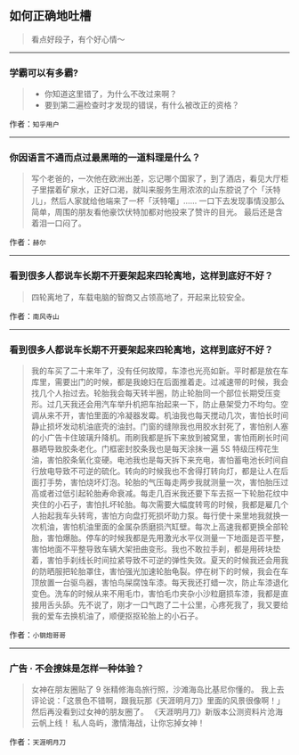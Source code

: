 ## 如何正确地吐槽

> 看点好段子，有个好心情～


 
---

### 学霸可以有多霸?

> - 你知道这里错了，为什么不改过来啊？
> - 要到第二遍检查时才发现的错误，有什么被改正的资格？


作者：`知乎用户`

---

### 你因语言不通而点过最黑暗的一道料理是什么？

> 写个老爸的，一次他在欧洲出差，忘记哪个国家了，到了酒店，看见大厅柜子里摆着矿泉水，正好口渴，就叫来服务生用浓浓的山东腔说了个「沃特儿」，然后人家就给他端来了一杯「沃特噶」……
> 一口下去发现事情没那么简单，周围的朋友看他豪饮伏特加都对他投来了赞许的目光。
> 最后还是含着泪一口闷了。


作者：`赫尔`

---

### 看到很多人都说车长期不开要架起来四轮离地，这样到底好不好？

> 四轮离地了，车载电脑的智商又占领高地了，开起来比较安全。


作者：`南风寺山`

---

### 看到很多人都说车长期不开要架起来四轮离地，这样到底好不好？

> 我的车买了二十来年了，没有任何故障，车漆也光亮如新。平时都是放在车库里，需要出门的时候，都是我媳妇在后面推着走。过减速带的时候，我会找几个人抬过去。轮胎我会每天转半圈，防止轮胎同一个部位长期受压变形。过几天我还会用汽车举升机把车抬起来一下，防止悬架受力不均匀。空调从来不开，害怕里面的冷凝器发霉。机油我也每天搅动几次，害怕长时间静止损坏发动机油底壳的油封。门窗的缝隙我也用胶水封死了，害怕别人塞的小广告卡住玻璃升降机。雨刷我都是拆下来放到被窝里，害怕雨刷长时间暴晒导致胶条老化。门框密封胶条我也是每天涂抹一遍 5S 特级压榨花生油，害怕胶条氧化变硬。电池我也是每天拆下来充电，害怕蓄电池长时间自行放电导致不可逆的硫化。转向的时候我也不舍得打转向灯，都是让人在后面打手势，害怕烧坏灯泡。轮胎的气压每走两步我就测量一次，害怕胎压过高或者过低引起轮胎寿命衰减。每走几百米我还要下车去抠一下轮胎花纹中夹住的小石子，害怕扎坏轮胎。每次需要大幅度转弯的时候，我都是雇几个人抬起我车头转弯，害怕方向盘打死损坏助力泵。每行使十来里地我就换一次机油，害怕机油里面的金属杂质磨损汽缸壁。每次上高速我都更换全部轮胎，害怕爆胎。停车的时候我都是先用激光水平仪测量一下地面是否平整，害怕地面不平整导致车辆大架扭曲变形。我也不敢拉手刹，都是用砖块垫着，害怕手刹线长时间拉紧导致不可逆的弹性失效。夏天的时候我还会用我的防晒服把轮胎罩住，害怕强光加速轮胎龟裂。停在树下的时候，我会在车顶放置一台驱鸟器，害怕鸟屎腐蚀车漆。每天我还打蜡一次，防止车漆退化变色。洗车的时候从来不用毛巾，害怕毛巾夹杂小沙粒磨损车漆，我都是直接用舌头舔。先不说了，刚才一口气跑了二十公里，心疼死我了，我又要给我的爱车去换机油了，顺便抠抠轮胎上的小石子。


作者：`小钢炮哥哥`

---

### 广告 · 不会撩妹是怎样一种体验？

> 女神在朋友圈贴了 9 张精修海岛旅行照，沙滩海岛比基尼你懂的。
> 我上去评论说：「这景色不错啊，跟我玩那《天涯明月刀》里面的风景很像啊！」
> 然后再没看到过女神的朋友圈了。
> 《天涯明月刀》新版本公测资料片沧海云帆上线！
> 私人岛屿，激情海战，让你忘掉女神！


作者：`天涯明月刀`
